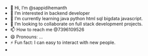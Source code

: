 - 👋 Hi, I’m @sappidihemanth
- 👀 I’m interested in backend developer 
- 🌱 I’m currently learning java python html sql bigdata javascript.
- 💞️ I’m looking to collaborate on full stack development projects.
- 📫 How to reach me @7396109526
- 😄 Pronouns: ...
- ⚡ Fun fact: I can easy to interact with new people.
- 

<!---
sappidihemanth/sappidihemanth is a ✨ special ✨ repository because its `README.md` (this file) appears on your GitHub profile.
You can click the Preview link to take a look at your changes.
--->
